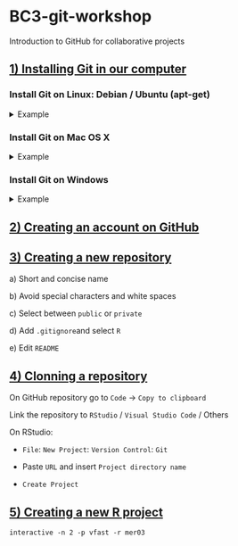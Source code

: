 # BC3-git-workshop
Introduction to GitHub for collaborative projects

## [1) Installing Git in our computer ]()

### Install Git on Linux: Debian / Ubuntu (apt-get)
<details><summary>Example</summary>
<p>
From your terminal, install Git using apt-get:
  
```shell
sudo apt-get update
sudo apt-get install git
```

Verify the installation was successful by typing:

```shell
git --version
```

Configure your Git username and email using the following commands, replacing Mark's name with your own. These details will be associated with any commits that you create:

```shell
git config --global user.name "Mark Zuckerberg"
git config --global user.email "mark.zuckerberg@facebook.com"
```
<p>
</details>

### Install Git on Mac OS X
<details><summary>Example</summary>
<p>
  
#### Install from Homebrew

  Open your terminal and install Git using Homebrew:
  ```shell
  brew install git
  ```
  Verify the installation was successful by typing:
  ```shell
  git --version
  ```
  Configure your Git username and email using the following commands, replacing Mark's name with your own. These details will be associated with any commits that you create:
  ```shell
  git config --global user.name "Mark Zuckerberg"
  git config --global user.email "mark.zuckerberg@facebook.com"
  ```

  Check if you already have MacPorts installed:
  ```shell
  which port
  ```
  It should returns: `/opt/local/bin/port`
  
  If not, install it:
  ```shell
  sudo port install git
  ```

#### Install from an Installer
(I do not recommend it)

  1. Navigate to the latest [macOS Git Installer](https://sourceforge.net/projects/git-osx-installer/) and download the latest version.
  
  2. Once the installer has started, follow the instructions as provided until the installation is complete.
     
  3. Verify the installation was successful by typing:
  ```shell
  git --version
  ```

<p>
</details>

### Install Git on Windows
<details><summary>Example</summary>
<p>
  
  1. Navigate to the latest Git for [Windows installer](https://gitforwindows.org/) and download the latest version.
  
  2. Once the installer has started, follow the instructions as provided in the Git Setup wizard screen until the installation is complete.
   
  3. Open the windows command prompt (or Git Bash if you selected not to use the standard Git Windows Command Prompt during the Git installation).
   
  4. Verify the installation was successful by typing:
```shell
git version
```

<p>
</details>

## [2) Creating an account on GitHub](https://docs.github.com/en/get-started/quickstart/creating-an-account-on-github)

## [3) Creating a new repository](https://docs.github.com/en/repositories/creating-and-managing-repositories/creating-a-new-repository)

  a) Short and concise name

  b) Avoid special characters and white spaces

  c) Select between `public` or `private`

  d) Add `.gitignore`and select `R`

  e) Edit `README`

## [4) Clonning a repository]()

On GitHub repository go to `Code` -> `Copy to clipboard`

Link the repository to `RStudio` / `Visual Studio Code` / Others

On RStudio:
  - `File`: `New Project`: `Version Control`: `Git`
  
  - Paste `URL` and insert `Project directory name`

  - `Create Project`

## [5) Creating a new R project ]()



```shell
interactive -n 2 -p vfast -r mer03
````
